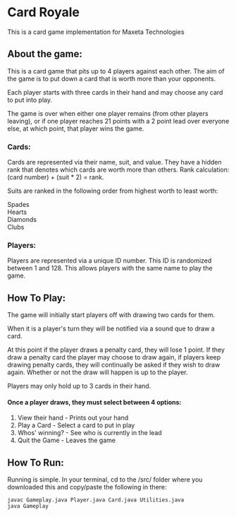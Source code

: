 # Card Royale
This is a card game implementation for Maxeta Technologies

## About the game:
This is a card game that pits up to 4 players against each other.
The aim of the game is to put down a card that is worth more than your opponents.    
  
Each player starts with three cards in their hand and may choose any card to put into play.  
  
The game is over when either one player remains (from other players leaving), or if one player reaches 21 points with a 2 point lead over everyone else, at which point, that player wins the game.  
### Cards:
Cards are represented via their name, suit, and value. They have a hidden rank that denotes which cards are worth more than others. Rank calculation: (card number) + (suit * 2) = rank.  
  
Suits are ranked in the following order from highest worth to least worth:  
  
Spades  
Hearts  
Diamonds  
Clubs  
### Players:
Players are represented via a unique ID number. This ID is randomized between 1 and 128. This allows players with the same name to play the game.

## How To Play:
The game will initially start players off with drawing two cards for them.  
  
When it is a player's turn they will be notified via a sound que to draw a card. 
  
At this point if the player draws a penalty card, they will lose 1 point. If they draw a penalty card the player may choose to draw again, if players keep drawing penalty cards, they will continually be asked if they wish to draw again. Whether or not the draw will happen is up to the player.  
  
Players may only hold up to 3 cards in their hand. 
  
#### Once a player draws, they must select between 4 options:
1) View their hand - Prints out your hand
2) Play a Card     - Select a card to put in play
3) Whos' winning?  - See who is currently in the lead
4) Quit the Game   - Leaves the game  
  
## How To Run:
Running is simple. In your terminal, cd to the /src/ folder where you downloaded this and copy/paste the following in there:
  
```terminal  
javac Gameplay.java Player.java Card.java Utilities.java  
java Gameplay  
```
  
